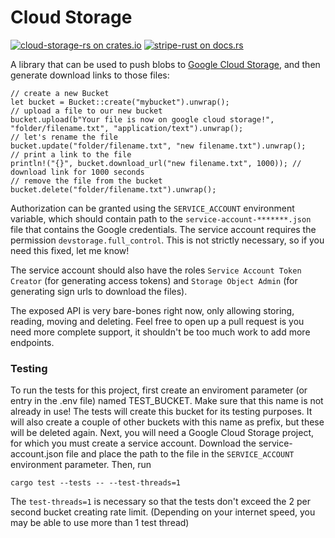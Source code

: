 # Cloud Storage

[![cloud-storage-rs on crates.io](https://img.shields.io/crates/v/cloud-storage-rs.svg)](https://crates.io/crates/cloud-storage-rs)
[![stripe-rust on docs.rs](https://docs.rs/cloud-storage-rs/badge.svg)](https://docs.rs/cloud-storage-rs)

A library that can be used to push blobs to [Google Cloud Storage](https://cloud.google.com/storage/), and then generate download links to those files:

```
// create a new Bucket
let bucket = Bucket::create("mybucket").unwrap();
// upload a file to our new bucket
bucket.upload(b"Your file is now on google cloud storage!", "folder/filename.txt", "application/text").unwrap();
// let's rename the file
bucket.update("folder/filename.txt", "new filename.txt").unwrap();
// print a link to the file
println!("{}", bucket.download_url("new filename.txt", 1000)); // download link for 1000 seconds
// remove the file from the bucket
bucket.delete("folder/filename.txt").unwrap();
```

Authorization can be granted using the `SERVICE_ACCOUNT` environment variable, which should contain path to the `service-account-*******.json` file that contains the Google credentials. The service account requires the permission `devstorage.full_control`. This is not strictly necessary, so if you need this fixed, let me know! 

The service account should also have the roles `Service Account Token Creator` (for generating access tokens) and `Storage Object Admin` (for generating sign urls to download the files).

The exposed API is very bare-bones right now, only allowing storing, reading, moving and deleting. Feel free to open up a pull request is you need more complete support, it shouldn't be too much work to add more endpoints.

### Testing
To run the tests for this project, first create an enviroment parameter (or entry in the .env file) named TEST_BUCKET. Make sure that this name is not already in use! The tests will create this bucket for its testing purposes. It will also create a couple of other buckets with this name as prefix, but these will be deleted again. Next, you will need a Google Cloud Storage project, for which you must create a service account. Download the service-account.json file and place the path to the file in the `SERVICE_ACCOUNT` environment parameter. Then, run
```
cargo test --tests -- --test-threads=1
```
The `test-threads=1` is necessary so that the tests don't exceed the 2 per second bucket creating rate limit. (Depending on your internet speed, you may be able to use more than 1 test thread)